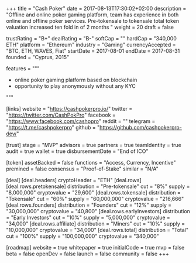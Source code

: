 +++
title = "Cash Poker"
date = 2017-08-13T17:30:02+02:00
description = "Offline and online poker gaming platform, team has experience in both online and offline poker services. Pre-tokensale to tokensale total token valuation increased ten fold in of 2 months  "
weight = 20
draft = false

trustRating = "B+"
dealRating = "B-"
softCap = ""
hardCap = "340,000 ETH"
platform = "Ethereum"
industry = "Gaming"
currencyAccepted = "BTC, ETH, WAVES, Fiat"
startDate = 2017-08-01
endDate = 2017-08-31
founded = "Cyprus, 2015"

features = """
- online poker gaming platform based on blockchain
- opportunity to play anonymously without any KYC

"""

[links]
  website = "https://cashpokerpro.io/"
  twitter = "https://twitter.com/CashPokPro"
  facebook = "https://www.facebook.com/cashppro"
  reddit = ""
  telegram = "https://t.me/cashpokerpro"
  github = "https://github.com/cashpokerpro-dev/"

[trust]
  stage = "MVP"
  advisors = true
  partners = true
  teamIdentity = true
  audit = true
  wallet = true
  disbursementDate = "End of ICO"

[token]
  assetBacked = false
  functions = "Access, Currency, Incentive"
  premined = false
  consensus = "Proof-of-Stake"
  similar = "N/A"

[deal]
  [deal.headers]
    cryptoHeader = "ETH"
  [deal.rows]
    [deal.rows.pretokensale]
      distribution = "Pre-tokensale"
      cut = "8%"
      supply = "8,000,000"
      cryptovalue = "29,600"
    [deal.rows.tokensale]
      distribution = "Tokensale"
      cut = "60%"
      supply = "60,000,000"
      cryptovalue = "216,666"
    [deal.rows.founders]
      distribution = "Founders"
      cut = "12%"
      supply = "30,000,000"
      cryptovalue = "40,800"
    [deal.rows.earlyInvestors]
      distribution = "Early Investors"
      cut = "10%"
      supply = "5,000,000"
      cryptovalue = "34,000"
    [deal.rows.affiliate]
      distribution = "Miners"
      cut = "10%"
      supply = "10,000,000"
      cryptovalue = "34,000"
    [deal.rows.total]
      distribution = "Total"
      cut = "100%"
      supply = "100,000,000"
      cryptovalue = "340,000"

[roadmap]
  website = true
  whitepaper = true
  initialCode = true
  mvp = false
  beta = false
  openDev = false
  launch = false
  community = false
+++
